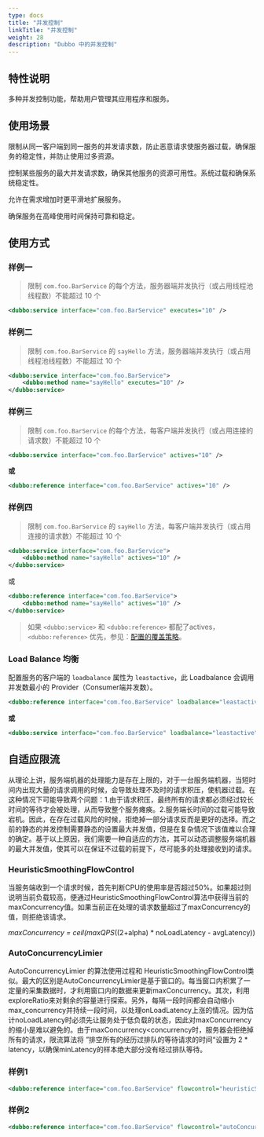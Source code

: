 ```yaml
---
type: docs
title: "并发控制"
linkTitle: "并发控制"
weight: 28
description: "Dubbo 中的并发控制"
---
```

## 特性说明
多种并发控制功能，帮助用户管理其应用程序和服务。

## 使用场景
限制从同一客户端到同一服务的并发请求数，防止恶意请求使服务器过载，确保服务的稳定性，并防止使用过多资源。

控制某些服务的最大并发请求数，确保其他服务的资源可用性。系统过载和确保系统稳定性。

允许在需求增加时更平滑地扩展服务。

确保服务在高峰使用时间保持可靠和稳定。

## 使用方式
### 样例一

> 限制 `com.foo.BarService` 的每个方法，服务器端并发执行（或占用线程池线程数）不能超过 10 个

```xml
<dubbo:service interface="com.foo.BarService" executes="10" />
```

### 样例二

> 限制 `com.foo.BarService` 的 `sayHello` 方法，服务器端并发执行（或占用线程池线程数）不能超过 10 个

```xml
<dubbo:service interface="com.foo.BarService">
    <dubbo:method name="sayHello" executes="10" />
</dubbo:service>
```
### 样例三

> 限制 `com.foo.BarService` 的每个方法，每客户端并发执行（或占用连接的请求数）不能超过 10 个

```xml
<dubbo:service interface="com.foo.BarService" actives="10" />
```

**或**

```xml
<dubbo:reference interface="com.foo.BarService" actives="10" />
```

### 样例四

> 限制 `com.foo.BarService` 的 `sayHello` 方法，每客户端并发执行（或占用连接的请求数）不能超过 10 个

```xml
<dubbo:service interface="com.foo.BarService">
    <dubbo:method name="sayHello" actives="10" />
</dubbo:service>
```

或

```xml
<dubbo:reference interface="com.foo.BarService">
    <dubbo:method name="sayHello" actives="10" />
</dubbo:service>
```

> 如果 `<dubbo:service>` 和 `<dubbo:reference>` 都配了actives，`<dubbo:reference>` 优先，参见：[配置的覆盖策略](../../../reference-manual/config/principle/)。

### Load Balance 均衡

配置服务的客户端的 `loadbalance` 属性为 `leastactive`，此 Loadbalance 会调用并发数最小的 Provider（Consumer端并发数）。

```xml
<dubbo:reference interface="com.foo.BarService" loadbalance="leastactive" />
```

**或**

```xml
<dubbo:service interface="com.foo.BarService" loadbalance="leastactive" />
```

## 自适应限流
从理论上讲，服务端机器的处理能力是存在上限的，对于一台服务端机器，当短时间内出现大量的请求调用的时候，会导致处理不及时的请求积压，使机器过载。在这种情况下可能导致两个问题：1.由于请求积压，最终所有的请求都必须经过较长时间的等待才会被处理，从而导致整个服务瘫痪。2.服务端长时间的过载可能导致宕机。因此，在存在过载风险的时候，拒绝掉一部分请求反而是更好的选择。而之前的静态的并发控制需要静态的设置最大并发值，但是在复杂情况下该值难以合理的确定。基于以上原因，我们需要一种自适应的方法，其可以动态调整服务端机器的最大并发值，使其可以在保证不过载的前提下，尽可能多的处理接收到的请求。

### HeuristicSmoothingFlowControl
当服务端收到一个请求时候，首先判断CPU的使用率是否超过50%。如果超过则说明当前负载较高，便通过HeuristicSmoothingFlowControl算法中获得当前的maxConcurrency值。如果当前正在处理的请求数量超过了maxConcurrency的值，则拒绝该请求。

*maxConcurrency = ceil(maxQPS*((2+alpha) * noLoadLatency - avgLatency))

### AutoConcurrencyLimier
AutoConcurrencyLimier 的算法使用过程和 HeuristicSmoothingFlowControl类似。最大的区别是AutoConcurrencyLimier是基于窗口的。每当窗口内积累了一定量的采集数据时，才利用窗口内的数据来更新maxConcurrency。其次，利用exploreRatio来对剩余的容量进行探索。另外，每隔一段时间都会自动缩小max_concurrency并持续一段时间，以处理onLoadLatency上涨的情况。因为估计noLoadLatency时必须先让服务处于低负载的状态，因此对maxConcurrency的缩小是难以避免的。由于maxConcurrency<concurrency时，服务器会拒绝掉所有的请求，限流算法将 ”排空所有的经历过排队的等待请求的时间“设置为 2 * latency，以确保minLatency的样本绝大部分没有经过排队等待。

### 样例1
```xml
<dubbo:reference interface="com.foo.BarService" flowcontrol="heuristicSmoothingFlowControl" />
```

### 样例2
```xml
<dubbo:reference interface="com.foo.BarService" flowcontrol="autoConcurrencyLimier" />
```

